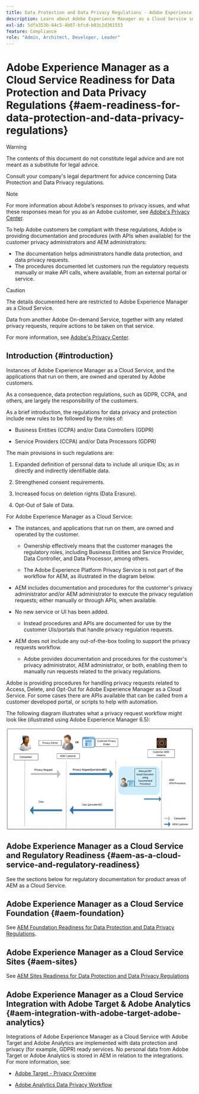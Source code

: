```yaml
---
title: Data Protection and Data Privacy Regulations - Adobe Experience Manager as a Cloud Service Readiness
description: Learn about Adobe Experience Manager as a Cloud Service support for the various Data Protection and Data Privacy Regulations, and how to comply when implementing a new AEM as a Cloud Service project. These regulations include the EU General Data Protection Regulation (GDPR), the California Consumer Privacy Act.
exl-id: 5dfa353b-84c5-4b07-bfcd-b03c2d361553
feature: Compliance
role: "Admin, Architect, Developer, Leader"
---
```

# Adobe Experience Manager as a Cloud Service Readiness for Data Protection and Data Privacy Regulations {#aem-readiness-for-data-protection-and-data-privacy-regulations}

>[!WARNING]
>
>The contents of this document do not constitute legal advice and are not meant as a substitute for legal advice. 
>
>Consult your company's legal department for advice concerning Data Protection and Data Privacy regulations. 

>[!NOTE]
>
>For more information about Adobe's responses to privacy issues, and what these responses mean for you as an Adobe customer, see [Adobe's Privacy Center](https://www.adobe.com/privacy.html). 

To help Adobe customers be compliant with these regulations, Adobe is providing documentation and procedures (with APIs when available) for the customer privacy administrators and AEM administrators:

* The documentation helps administrators handle data protection, and data privacy requests. 
* The procedures documented let customers run the regulatory requests manually or make API calls, where available, from an external portal or service. 

>[!CAUTION]
>
>The details documented here are restricted to Adobe Experience Manager as a Cloud Service. 
>
>Data from another Adobe On-demand Service, together with any related privacy requests, require actions to be taken on that service.
>
>For more information, see [Adobe's Privacy Center](https://www.adobe.com/privacy.html).

## Introduction {#introduction}

Instances of Adobe Experience Manager as a Cloud Service, and the applications that run on them, are owned and operated by Adobe customers.

As a consequence, data protection regulations, such as GDPR, CCPA, and others, are largely the responsibility of the customers.

As a brief introduction, the regulations for data privacy and protection include new rules to be followed by the roles of:

* Business Entities (CCPA) and/or Data Controllers (GDPR) 

* Service Providers (CCPA) and/or Data Processors (GDPR) 

The main provisions in such regulations are:

1. Expanded definition of personal data to include all unique IDs; as in directly and indirectly identifiable data.

2. Strengthened consent requirements.

3. Increased focus on deletion rights (Data Erasure).

4. Opt-Out of Sale of Data.

For Adobe Experience Manager as a Cloud Service:

* The instances, and applications that run on them, are owned and operated by the customer. 

  * Ownership effectively means that the customer manages the regulatory roles, including Business Entities and Service Provider, Data Controller, and Data Processor, among others. 

  * The Adobe Experience Platform Privacy Service is not part of the workflow for AEM, as illustrated in the diagram below. 

* AEM includes documentation and procedures for the customer's privacy administrator and/or AEM administrator to execute the privacy regulation requests; either manually or through APIs, when available.

* No new service or UI has been added.

  * Instead procedures and APIs are documented for use by the customer UIs/portals that handle privacy regulation requests.

* AEM does not include any out-of-the-box tooling to support the privacy requests workflow. 

  * Adobe provides documentation and procedures for the customer's privacy administrator, AEM administrator, or both, enabling them to manually run requests related to the privacy regulations.

Adobe is providing procedures for handling privacy requests related to Access, Delete, and Opt-Out for Adobe Experience Manager as a Cloud Service. For some cases there are APIs available that can be called from a customer developed portal, or scripts to help with automation.

The following diagram illustrates what a privacy request workflow might look like (illustrated using Adobe Experience Manager 6.5):

![Data Protection and Privacy](assets/data-protection-and-privacy-01.png)

## Adobe Experience Manager as a Cloud Service and Regulatory Readiness {#aem-as-a-cloud-service-and-regulatory-readiness}

See the sections below for regulatory documentation for product areas of AEM as a Cloud Service.

## Adobe Experience Manager as a Cloud Service Foundation {#aem-foundation}

See [AEM Foundation Readiness for Data Protection and Data Privacy Regulations](/help/compliance/data-privacy-and-protection-readiness/foundation-readiness.md).

## Adobe Experience Manager as a Cloud Service Sites {#aem-sites}

See [AEM Sites Readiness for Data Protection and Data Privacy Regulations](/help/compliance/data-privacy-and-protection-readiness/sites-readiness.md)

## Adobe Experience Manager as a Cloud Service Integration with Adobe Target & Adobe Analytics {#aem-integration-with-adobe-target-adobe-analytics}

Integrations of Adobe Experience Manager as a Cloud Service with Adobe Target and Adobe Analytics are implemented with data protection and privacy (for example, GDPR) ready services. No personal data from Adobe Target or Adobe Analytics is stored in AEM in relation to the integrations.
For more information, see:

* [Adobe Target - Privacy Overview](https://experienceleague.adobe.com/docs/target-dev/developer/implementation/privacy/cmp-privacy-and-general-data-protection-regulation.html)  

* [Adobe Analytics Data Privacy Workflow](https://experienceleague.adobe.com/docs/analytics/admin/admin-tools/data-governance/an-gdpr-workflow.html)

